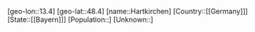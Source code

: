 ﻿---
location: [48.4,13.4]
type: City
tags:
- geo/City


SpocWebEntityId: 30780
isDeleted: false
confidential: public

---
[geo-lon::13.4]
[geo-lat::48.4]
[name::Hartkirchen]
[Country::[[Germany]]]
[State::[[Bayern]]]
[Population::]
[Unknown::]

